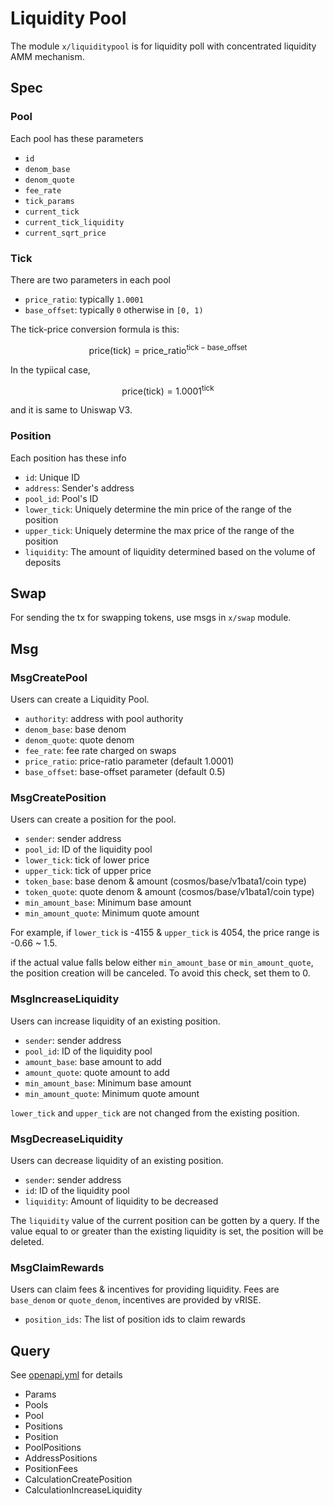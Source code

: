# Liquidity Pool

The module `x/liquiditypool` is for liquidity poll with concentrated liquidity AMM mechanism.

## Spec

### Pool

Each pool has these parameters

* `id`
* `denom_base`
* `denom_quote`
* `fee_rate`
* `tick_params`
* `current_tick`
* `current_tick_liquidity`
* `current_sqrt_price`

### Tick

There are two parameters in each pool

* `price_ratio`: typically `1.0001`
* `base_offset`: typically `0` otherwise in `[0, 1)`

The tick-price conversion formula is this:

$$
\text{price}(\text{tick}) = \text{price\_ratio} ^ {\text{tick} - \text{base\_offset}}
$$

In the typiical case,

$$
\text{price}(\text{tick}) = 1.0001 ^ {\text{tick}}
$$

and it is same to Uniswap V3.

### Position

Each position has these info

* `id`: Unique ID
* `address`: Sender's address
* `pool_id`: Pool's ID
* `lower_tick`: Uniquely determine the min price of the range of the position
* `upper_tick`: Uniquely determine the max price of the range of the position
* `liquidity`: The amount of liquidity determined based on the volume of deposits

## Swap

For sending the tx for swapping tokens, use msgs in `x/swap` module.

## Msg

### MsgCreatePool

Users can create a Liquidity Pool.

* `authority`: address with pool authority
* `denom_base`: base denom
* `denom_quote`: quote denom
* `fee_rate`: fee rate charged on swaps
* `price_ratio`: price-ratio parameter (default 1.0001)
* `base_offset`: base-offset parameter (default 0.5)

### MsgCreatePosition

Users can create a position for the pool.

* `sender`: sender address
* `pool_id`: ID of the liquidity pool
* `lower_tick`: tick of lower price
* `upper_tick`: tick of upper price
* `token_base`: base denom & amount (cosmos/base/v1bata1/coin type)
* `token_quote`: quote denom & amount (cosmos/base/v1bata1/coin type)
* `min_amount_base`: Minimum base amount
* `min_amount_quote`: Minimum quote amount

For example, if `lower_tick` is -4155 & `upper_tick` is 4054, the price range is -0.66 ~ 1.5.

if the actual value falls below either `min_amount_base` or `min_amount_quote`, the position creation will be canceled. To avoid this check, set them to 0.

### MsgIncreaseLiquidity

Users can increase liquidity of an existing position.

* `sender`: sender address
* `pool_id`: ID of the liquidity pool
* `amount_base`: base amount to add
* `amount_quote`: quote amount to add
* `min_amount_base`: Minimum base amount
* `min_amount_quote`: Minimum quote amount

`lower_tick` and `upper_tick` are not changed from the existing position.

### MsgDecreaseLiquidity

Users can decrease liquidity of an existing position.

* `sender`: sender address
* `id`: ID of the liquidity pool
* `liquidity`: Amount of liquidity to be decreased

The `liquidity` value of the current position can be gotten by a query.
If the value equal to or greater than the existing liquidity is set, the position will be deleted.

### MsgClaimRewards

Users can claim fees & incentives for providing liquidity.
Fees are `base_denom` or `quote_denom`, incentives are provided by vRISE.

* `position_ids`: The list of position ids to claim rewards

## Query

See [openapi.yml](../../docs/static/openapi.yml) for details

* Params
* Pools
* Pool
* Positions
* Position
* PoolPositions
* AddressPositions
* PositionFees
* CalculationCreatePosition
* CalculationIncreaseLiquidity
